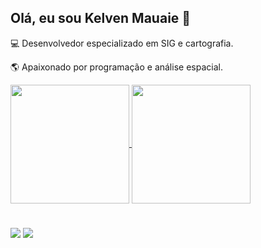 ## Olá, eu sou Kelven Mauaie 👋

<p>💻 Desenvolvedor especializado em SIG e cartografia.</p> 
<p>🌎 Apaixonado por programação e análise espacial.</p>

<a href="https://github.com/kelvenmahuaie/github-readme-stats">
  <img height=190 align="center" src="https://github-readme-stats.vercel.app/api?username=kelvenmahuaie&theme=tokyonight" />
</a>
<a href="https://github.com/kelvenmahuaie/convoychat">
  <img height=190 align="center" src="https://github-readme-stats.vercel.app/api/top-langs?username=kelvenmahuaie&layout=compact&langs_count=8&card_width=320&theme=tokyonight" />
</a>

#
[<img src="https://img.shields.io/badge/LinkedIn-0077B5?style=for-the-badge&logo=linkedin&logoColor=white">](https://www.linkedin.com/in/kelvenmauaie/)
<a href="mailto:kelvenmahuaie@gmail.com">
  <img src="https://img.shields.io/badge/Gmail-D14836?style=for-the-badge&logo=gmail&logoColor=white"/>
</a>
